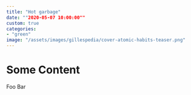 ```yaml
---
title: "Hot garbage"
date: ""2020-05-07 10:00:00""
custom: true
categories:
- "green"
image: "/assets/images/gillespedia/cover-atomic-habits-teaser.png"
---
```


# Some Content
Foo Bar
